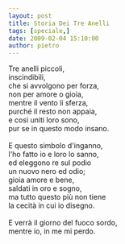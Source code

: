 ```yaml
---
layout: post
title: Storia Dei Tre Anelli
tags: [speciale,]
date: 2009-02-04 15:10:00
author: pietro
---
```

Tre anelli piccoli,<br/>inscindibili,<br/>che si avvolgono per forza,<br/>non per amore o gioia,<br/>mentre il vento li sferza,<br/>purché il resto non appaia,<br/>e così uniti loro sono,<br/>pur se in questo modo insano.<br/><br/>E questo simbolo d'inganno,<br/>l'ho fatto io e loro lo sanno,<br/>ed eleggono re sul podio<br/>un nuovo nero ed odio;<br/>gioia amore e bene,<br/>saldati in oro e sogno,<br/>ma tutto questo più non tiene<br/>la cecità in cui io disegno.<br/><br/>E verrà il giorno del fuoco sordo,<br/>mentre io, in me mi perdo.
